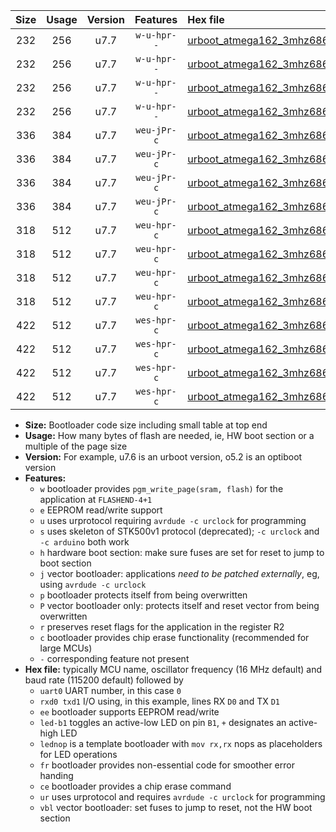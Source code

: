 |Size|Usage|Version|Features|Hex file|
|:-:|:-:|:-:|:-:|:--|
|232|256|u7.7|`w-u-hpr--`|[urboot_atmega162_3mhz6864_230400bps_uart0_rxd0_txd1_led+b0_fr_ur.hex](https://raw.githubusercontent.com/stefanrueger/urboot.hex/main/mcus/atmega162/fcpu_3mhz6864/230400_bps/urboot_atmega162_3mhz6864_230400bps_uart0_rxd0_txd1_led+b0_fr_ur.hex)|
|232|256|u7.7|`w-u-hpr--`|[urboot_atmega162_3mhz6864_230400bps_uart0_rxd0_txd1_lednop_fr_ur.hex](https://raw.githubusercontent.com/stefanrueger/urboot.hex/main/mcus/atmega162/fcpu_3mhz6864/230400_bps/urboot_atmega162_3mhz6864_230400bps_uart0_rxd0_txd1_lednop_fr_ur.hex)|
|232|256|u7.7|`w-u-hpr--`|[urboot_atmega162_3mhz6864_230400bps_uart1_rxb2_txb3_led+b0_fr_ur.hex](https://raw.githubusercontent.com/stefanrueger/urboot.hex/main/mcus/atmega162/fcpu_3mhz6864/230400_bps/urboot_atmega162_3mhz6864_230400bps_uart1_rxb2_txb3_led+b0_fr_ur.hex)|
|232|256|u7.7|`w-u-hpr--`|[urboot_atmega162_3mhz6864_230400bps_uart1_rxb2_txb3_lednop_fr_ur.hex](https://raw.githubusercontent.com/stefanrueger/urboot.hex/main/mcus/atmega162/fcpu_3mhz6864/230400_bps/urboot_atmega162_3mhz6864_230400bps_uart1_rxb2_txb3_lednop_fr_ur.hex)|
|336|384|u7.7|`weu-jPr-c`|[urboot_atmega162_3mhz6864_230400bps_uart0_rxd0_txd1_ee_led+b0_fr_ce_ur_vbl.hex](https://raw.githubusercontent.com/stefanrueger/urboot.hex/main/mcus/atmega162/fcpu_3mhz6864/230400_bps/urboot_atmega162_3mhz6864_230400bps_uart0_rxd0_txd1_ee_led+b0_fr_ce_ur_vbl.hex)|
|336|384|u7.7|`weu-jPr-c`|[urboot_atmega162_3mhz6864_230400bps_uart0_rxd0_txd1_ee_lednop_fr_ce_ur_vbl.hex](https://raw.githubusercontent.com/stefanrueger/urboot.hex/main/mcus/atmega162/fcpu_3mhz6864/230400_bps/urboot_atmega162_3mhz6864_230400bps_uart0_rxd0_txd1_ee_lednop_fr_ce_ur_vbl.hex)|
|336|384|u7.7|`weu-jPr-c`|[urboot_atmega162_3mhz6864_230400bps_uart1_rxb2_txb3_ee_led+b0_fr_ce_ur_vbl.hex](https://raw.githubusercontent.com/stefanrueger/urboot.hex/main/mcus/atmega162/fcpu_3mhz6864/230400_bps/urboot_atmega162_3mhz6864_230400bps_uart1_rxb2_txb3_ee_led+b0_fr_ce_ur_vbl.hex)|
|336|384|u7.7|`weu-jPr-c`|[urboot_atmega162_3mhz6864_230400bps_uart1_rxb2_txb3_ee_lednop_fr_ce_ur_vbl.hex](https://raw.githubusercontent.com/stefanrueger/urboot.hex/main/mcus/atmega162/fcpu_3mhz6864/230400_bps/urboot_atmega162_3mhz6864_230400bps_uart1_rxb2_txb3_ee_lednop_fr_ce_ur_vbl.hex)|
|318|512|u7.7|`weu-hpr-c`|[urboot_atmega162_3mhz6864_230400bps_uart0_rxd0_txd1_ee_led+b0_fr_ce_ur.hex](https://raw.githubusercontent.com/stefanrueger/urboot.hex/main/mcus/atmega162/fcpu_3mhz6864/230400_bps/urboot_atmega162_3mhz6864_230400bps_uart0_rxd0_txd1_ee_led+b0_fr_ce_ur.hex)|
|318|512|u7.7|`weu-hpr-c`|[urboot_atmega162_3mhz6864_230400bps_uart0_rxd0_txd1_ee_lednop_fr_ce_ur.hex](https://raw.githubusercontent.com/stefanrueger/urboot.hex/main/mcus/atmega162/fcpu_3mhz6864/230400_bps/urboot_atmega162_3mhz6864_230400bps_uart0_rxd0_txd1_ee_lednop_fr_ce_ur.hex)|
|318|512|u7.7|`weu-hpr-c`|[urboot_atmega162_3mhz6864_230400bps_uart1_rxb2_txb3_ee_led+b0_fr_ce_ur.hex](https://raw.githubusercontent.com/stefanrueger/urboot.hex/main/mcus/atmega162/fcpu_3mhz6864/230400_bps/urboot_atmega162_3mhz6864_230400bps_uart1_rxb2_txb3_ee_led+b0_fr_ce_ur.hex)|
|318|512|u7.7|`weu-hpr-c`|[urboot_atmega162_3mhz6864_230400bps_uart1_rxb2_txb3_ee_lednop_fr_ce_ur.hex](https://raw.githubusercontent.com/stefanrueger/urboot.hex/main/mcus/atmega162/fcpu_3mhz6864/230400_bps/urboot_atmega162_3mhz6864_230400bps_uart1_rxb2_txb3_ee_lednop_fr_ce_ur.hex)|
|422|512|u7.7|`wes-hpr-c`|[urboot_atmega162_3mhz6864_230400bps_uart0_rxd0_txd1_ee_led+b0_fr_ce.hex](https://raw.githubusercontent.com/stefanrueger/urboot.hex/main/mcus/atmega162/fcpu_3mhz6864/230400_bps/urboot_atmega162_3mhz6864_230400bps_uart0_rxd0_txd1_ee_led+b0_fr_ce.hex)|
|422|512|u7.7|`wes-hpr-c`|[urboot_atmega162_3mhz6864_230400bps_uart0_rxd0_txd1_ee_lednop_fr_ce.hex](https://raw.githubusercontent.com/stefanrueger/urboot.hex/main/mcus/atmega162/fcpu_3mhz6864/230400_bps/urboot_atmega162_3mhz6864_230400bps_uart0_rxd0_txd1_ee_lednop_fr_ce.hex)|
|422|512|u7.7|`wes-hpr-c`|[urboot_atmega162_3mhz6864_230400bps_uart1_rxb2_txb3_ee_led+b0_fr_ce.hex](https://raw.githubusercontent.com/stefanrueger/urboot.hex/main/mcus/atmega162/fcpu_3mhz6864/230400_bps/urboot_atmega162_3mhz6864_230400bps_uart1_rxb2_txb3_ee_led+b0_fr_ce.hex)|
|422|512|u7.7|`wes-hpr-c`|[urboot_atmega162_3mhz6864_230400bps_uart1_rxb2_txb3_ee_lednop_fr_ce.hex](https://raw.githubusercontent.com/stefanrueger/urboot.hex/main/mcus/atmega162/fcpu_3mhz6864/230400_bps/urboot_atmega162_3mhz6864_230400bps_uart1_rxb2_txb3_ee_lednop_fr_ce.hex)|

- **Size:** Bootloader code size including small table at top end
- **Usage:** How many bytes of flash are needed, ie, HW boot section or a multiple of the page size
- **Version:** For example, u7.6 is an urboot version, o5.2 is an optiboot version
- **Features:**
  + `w` bootloader provides `pgm_write_page(sram, flash)` for the application at `FLASHEND-4+1`
  + `e` EEPROM read/write support
  + `u` uses urprotocol requiring `avrdude -c urclock` for programming
  + `s` uses skeleton of STK500v1 protocol (deprecated); `-c urclock` and `-c arduino` both work
  + `h` hardware boot section: make sure fuses are set for reset to jump to boot section
  + `j` vector bootloader: applications *need to be patched externally*, eg, using `avrdude -c urclock`
  + `p` bootloader protects itself from being overwritten
  + `P` vector bootloader only: protects itself and reset vector from being overwritten
  + `r` preserves reset flags for the application in the register R2
  + `c` bootloader provides chip erase functionality (recommended for large MCUs)
  + `-` corresponding feature not present
- **Hex file:** typically MCU name, oscillator frequency (16 MHz default) and baud rate (115200 default) followed by
  + `uart0` UART number, in this case `0`
  + `rxd0 txd1` I/O using, in this example, lines RX `D0` and TX `D1`
  + `ee` bootloader supports EEPROM read/write
  + `led-b1` toggles an active-low LED on pin `B1`, `+` designates an active-high LED
  + `lednop` is a template bootloader with `mov rx,rx` nops as placeholders for LED operations
  + `fr` bootloader provides non-essential code for smoother error handing
  + `ce` bootloader provides a chip erase command
  + `ur` uses urprotocol and requires `avrdude -c urclock` for programming
  + `vbl` vector bootloader: set fuses to jump to reset, not the HW boot section

